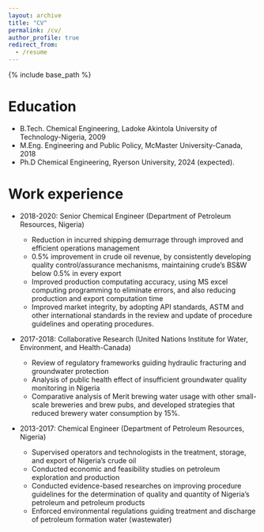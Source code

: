 ```yaml
---
layout: archive
title: "CV"
permalink: /cv/
author_profile: true
redirect_from:
  - /resume
---
```


{% include base_path %}

Education
======
* B.Tech. Chemical Engineering, Ladoke Akintola University of Technology-Nigeria, 2009
* M.Eng. Engineering and Public Policy, McMaster University-Canada, 2018
* Ph.D Chemical Engineering, Ryerson University, 2024 (expected).

Work experience
======
* 2018-2020: Senior Chemical Engineer (Department of Petroleum Resources, Nigeria)
  * Reduction in incurred shipping demurrage through improved and efficient operations management
  * 0.5% improvement in crude oil revenue, by consistently developing quality control/assurance mechanisms, maintaining crude’s BS&W below 0.5% in every export
  * Improved production computating accuracy, using MS excel computing programming to eliminate errors, and also reducing production and export computation time
  * Improved market integrity, by adopting API standards, ASTM and other international standards in the review and update of procedure guidelines and operating procedures. 

* 2017-2018: Collaborative Research (United Nations Institute for Water, Environment, and Health-Canada)
  * Review of regulatory frameworks guiding hydraulic fracturing and groundwater protection
  * Analysis of public health effect of insufficient groundwater quality monitoring in Nigeria
  * Comparative analysis of Merit brewing water usage with other small-scale breweries and brew pubs, and developed strategies that reduced brewery water consumption by 15%.
  
* 2013-2017: Chemical Engineer (Department of Petroleum Resources, Nigeria)
  * Supervised operators and technologists in the treatment, storage, and export of Nigeria’s crude oil
  * Conducted economic and feasibility studies on petroleum exploration and production
  * Conducted evidence-based researches on improving procedure guidelines for the determination of quality and quantity of Nigeria’s petroleum and petroleum products
  * Enforced environmental regulations guiding treatment and discharge of petroleum formation water (wastewater)
